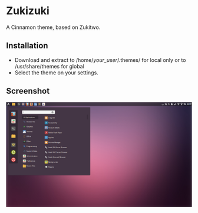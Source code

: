 # Zukizuki
A Cinnamon theme, based on Zukitwo.

## Installation

*  Download and extract to /home/*your_user*/.themes/ for local only or to /usr/share/themes for global
*  Select the theme on your settings.

## Screenshot

![Zukizuki screenshot](https://raw.githubusercontent.com/ariponce/Zukizuki/master/cinnamon/thumbnail.png)
